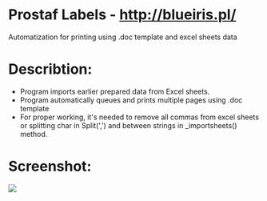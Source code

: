 # Prostaf Labels - http://blueiris.pl/
Automatization for printing using .doc template and excel sheets data

# Describtion:
- Program imports earlier prepared data from Excel sheets.
- Program automatically queues and prints multiple pages using .doc template
- For proper working, it's needed to remove all commas from excel sheets or splitting char in Split(',') and between strings in _importsheets() method.

# Screenshot:
 <img src="https://i.postimg.cc/y8xdm67J/work.jpg"/>
